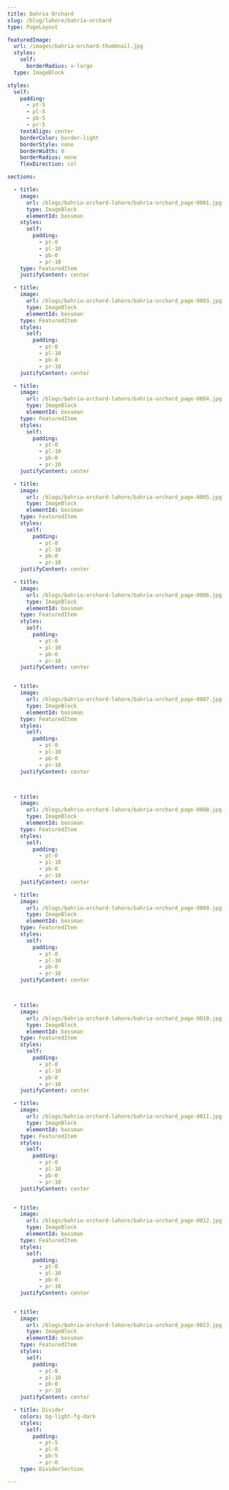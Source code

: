 ```yaml
---
title: Bahria Orchard
slug: /blog/lahore/bahria-orchard
type: PageLayout

featuredImage:
  url: /images/bahria-orchard-thumbnail.jpg
  styles:
    self:
      borderRadius: x-large
  type: ImageBlock

styles:
  self:
    padding:
      - pt-5
      - pl-5
      - pb-5
      - pr-5
    textAlign: center
    borderColor: border-light
    borderStyle: none
    borderWidth: 0
    borderRadius: none
    flexDirection: col

sections:

  - title:
    image:
      url: /blogs/bahria-orchard-lahore/bahria-orchard_page-0001.jpg
      type: ImageBlock
      elementId: bossman
    styles:
      self:
        padding:
          - pt-0
          - pl-10
          - pb-0
          - pr-10
    type: FeaturedItem
    justifyContent: center

  - title:
    image:
      url: /blogs/bahria-orchard-lahore/bahria-orchard_page-0003.jpg
      type: ImageBlock
      elementId: bossman
    type: FeaturedItem
    styles:
      self:
        padding:
          - pt-0
          - pl-10
          - pb-0
          - pr-10
    justifyContent: center

  - title:
    image:
      url: /blogs/bahria-orchard-lahore/bahria-orchard_page-0004.jpg
      type: ImageBlock
      elementId: bossman
    type: FeaturedItem
    styles:
      self:
        padding:
          - pt-0
          - pl-10
          - pb-0
          - pr-10
    justifyContent: center

  - title:
    image:
      url: /blogs/bahria-orchard-lahore/bahria-orchard_page-0005.jpg
      type: ImageBlock
      elementId: bossman
    type: FeaturedItem
    styles:
      self:
        padding:
          - pt-0
          - pl-10
          - pb-0
          - pr-10
    justifyContent: center

  - title:
    image:
      url: /blogs/bahria-orchard-lahore/bahria-orchard_page-0006.jpg
      type: ImageBlock
      elementId: bossman
    type: FeaturedItem
    styles:
      self:
        padding:
          - pt-0
          - pl-10
          - pb-0
          - pr-10
    justifyContent: center


  - title:
    image:
      url: /blogs/bahria-orchard-lahore/bahria-orchard_page-0007.jpg
      type: ImageBlock
      elementId: bossman
    type: FeaturedItem
    styles:
      self:
        padding:
          - pt-0
          - pl-10
          - pb-0
          - pr-10
    justifyContent: center



  - title:
    image:
      url: /blogs/bahria-orchard-lahore/bahria-orchard_page-0008.jpg
      type: ImageBlock
      elementId: bossman
    type: FeaturedItem
    styles:
      self:
        padding:
          - pt-0
          - pl-10
          - pb-0
          - pr-10
    justifyContent: center

  - title:
    image:
      url: /blogs/bahria-orchard-lahore/bahria-orchard_page-0009.jpg
      type: ImageBlock
      elementId: bossman
    type: FeaturedItem
    styles:
      self:
        padding:
          - pt-0
          - pl-10
          - pb-0
          - pr-10
    justifyContent: center



  - title:
    image:
      url: /blogs/bahria-orchard-lahore/bahria-orchard_page-0010.jpg
      type: ImageBlock
      elementId: bossman
    type: FeaturedItem
    styles:
      self:
        padding:
          - pt-0
          - pl-10
          - pb-0
          - pr-10
    justifyContent: center

  - title:
    image:
      url: /blogs/bahria-orchard-lahore/bahria-orchard_page-0011.jpg
      type: ImageBlock
      elementId: bossman
    type: FeaturedItem
    styles:
      self:
        padding:
          - pt-0
          - pl-10
          - pb-0
          - pr-10
    justifyContent: center


  - title:
    image:
      url: /blogs/bahria-orchard-lahore/bahria-orchard_page-0012.jpg
      type: ImageBlock
      elementId: bossman
    type: FeaturedItem
    styles:
      self:
        padding:
          - pt-0
          - pl-10
          - pb-0
          - pr-10
    justifyContent: center


  - title:
    image:
      url: /blogs/bahria-orchard-lahore/bahria-orchard_page-0013.jpg
      type: ImageBlock
      elementId: bossman
    type: FeaturedItem
    styles:
      self:
        padding:
          - pt-0
          - pl-10
          - pb-0
          - pr-10
    justifyContent: center

  - title: Divider
    colors: bg-light-fg-dark
    styles:
      self:
        padding:
          - pt-5
          - pl-0
          - pb-5
          - pr-0
    type: DividerSection

---
```

